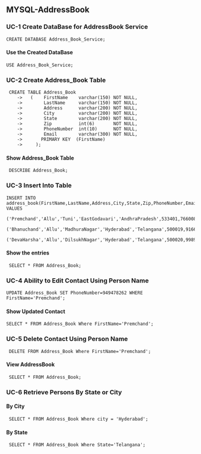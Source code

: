 ## MYSQL-AddressBook
### UC-1 Create DataBase for AddressBook Service
`CREATE DATABASE Address_Book_Service;`
#### Use the Created DataBase
`USE Address_Book_Service;`
### UC-2 Create Address_Book Table
```
 CREATE TABLE Address_Book
    ->   (    FirstName    varchar(150) NOT NULL,
    ->        LastName     varchar(150) NOT NULL,
    ->        Address      varchar(200) NOT NULL,
    ->        City         varchar(200) NOT NULL,
    ->        State        varchar(200) NOT NULL,
    ->        Zip          int(6)       NOT NULL,
    ->        PhoneNumber  int(10)      NOT NULL,
    ->        Email        varchar(300) NOT NULL,
    ->       PRIMARY KEY  (FirstName)
    ->     );
 ```
 #### Show Address_Book Table
 ` DESCRIBE Address_Book;`
 ### UC-3 Insert Into Table
 ```
INSERT INTO address_book(FirstName,LastName,Address,City,State,Zip,PhoneNumber,Email) VALUES
     ('Premchand','Allu','Tuni','EastGodavari','AndhraPradesh',533401,766008866,'premchandallu@gmail.com'),
     ('Bhanuchand','Allu','MadhuraNagar','Hyderabad','Telangana',500019,916699211,'bhanuchandallu@gmail.com'),
     ('DevaHarsha','Allu','DilsukhNagar','Hyderabad','Telangana',500020,998903355,'devaharsha@gmail.com');
 ```
 #### Show the entries
 ` SELECT * FROM Address_Book;`
 ### UC-4 Ability to Edit Contact Using Person Name
 ```
 UPDATE Address_Book SET PhoneNumber=949478262 WHERE FirstName='Premchand';
 ```
 ####  Show Updated Contact
 ```SELECT * FROM Address_Book Where FirstName='Premchand';```
### UC-5 Delete Contact Using Person Name
``` DELETE FROM Address_Book Where FirstName='Premchand';```
#### View AddressBook
``` SELECT * FROM Address_Book;```
### UC-6 Retrieve Persons By State or City
#### By City
``` SELECT * FROM Address_Book Where city = 'Hyderabad';```
#### By State
``` SELECT * FROM Address_Book Where State='Telangana';```






